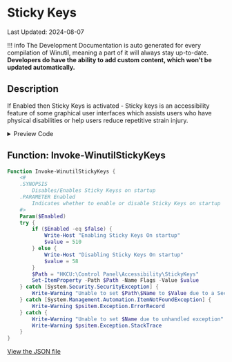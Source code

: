 # Sticky Keys

Last Updated: 2024-08-07


!!! info
     The Development Documentation is auto generated for every compilation of Winutil, meaning a part of it will always stay up-to-date. **Developers do have the ability to add custom content, which won't be updated automatically.**
## Description

If Enabled then Sticky Keys is activated - Sticky keys is an accessibility feature of some graphical user interfaces which assists users who have physical disabilities or help users reduce repetitive strain injury.

<!-- BEGIN CUSTOM CONTENT -->

<!-- END CUSTOM CONTENT -->

<details>
<summary>Preview Code</summary>

```json
{
  "Content": "Sticky Keys",
  "Description": "If Enabled then Sticky Keys is activated - Sticky keys is an accessibility feature of some graphical user interfaces which assists users who have physical disabilities or help users reduce repetitive strain injury.",
  "category": "Customize Preferences",
  "panel": "2",
  "Order": "a108_",
  "Type": "Toggle",
  "link": "https://christitustech.github.io/Winutil/dev/tweaks/Customize-Preferences/StickyKeys"
}
```

</details>

## Function: Invoke-WinutilStickyKeys

```powershell
Function Invoke-WinutilStickyKeys {
    <#
    .SYNOPSIS
        Disables/Enables Sticky Keyss on startup
    .PARAMETER Enabled
        Indicates whether to enable or disable Sticky Keys on startup
    #>
    Param($Enabled)
    try {
        if ($Enabled -eq $false) {
            Write-Host "Enabling Sticky Keys On startup"
            $value = 510
        } else {
            Write-Host "Disabling Sticky Keys On startup"
            $value = 58
        }
        $Path = "HKCU:\Control Panel\Accessibility\StickyKeys"
        Set-ItemProperty -Path $Path -Name Flags -Value $value
    } catch [System.Security.SecurityException] {
        Write-Warning "Unable to set $Path\$Name to $Value due to a Security Exception"
    } catch [System.Management.Automation.ItemNotFoundException] {
        Write-Warning $psitem.Exception.ErrorRecord
    } catch {
        Write-Warning "Unable to set $Name due to unhandled exception"
        Write-Warning $psitem.Exception.StackTrace
    }
}

```


<!-- BEGIN SECOND CUSTOM CONTENT -->

<!-- END SECOND CUSTOM CONTENT -->


[View the JSON file](https://github.com/ChrisTitusTech/Winutil/tree/main/config/tweaks.json)

